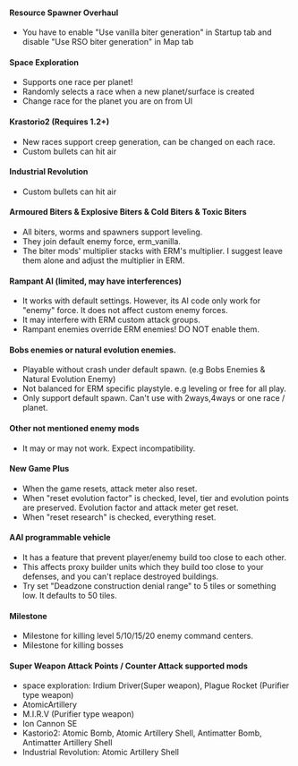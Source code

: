 #### Resource Spawner Overhaul

- You have to enable "Use vanilla biter generation" in Startup tab and disable "Use RSO biter generation" in Map tab

#### Space Exploration

- Supports one race per planet!
- Randomly selects a race when a new planet/surface is created
- Change race for the planet you are on from UI

#### Krastorio2 (Requires 1.2+)

* New races support creep generation, can be changed on each race.
* Custom bullets can hit air

#### Industrial Revolution

- Custom bullets can hit air

#### Armoured Biters & Explosive Biters & Cold Biters & Toxic Biters

- All biters, worms and spawners support leveling.
- They join default enemy force, erm_vanilla.
- The biter mods' multiplier stacks with ERM's multiplier. I suggest leave them alone and adjust the multiplier in ERM.

#### Rampant AI (limited, may have interferences)

- It works with default settings. However, its AI code only work for "enemy" force. It does not affect custom enemy
  forces.
- It may interfere with ERM custom attack groups.
- Rampant enemies override ERM enemies!  DO NOT enable them.

#### Bobs enemies or natural evolution enemies.

- Playable without crash under default spawn.  (e.g Bobs Enemies & Natural Evolution Enemy)
- Not balanced for ERM specific playstyle. e.g leveling or free for all play.
- Only support default spawn. Can't use with 2ways,4ways or one race / planet.

#### Other not mentioned enemy mods

- It may or may not work. Expect incompatibility.

#### New Game Plus

- When the game resets, attack meter also reset.
- When "reset evolution factor" is checked, level, tier and evolution points are preserved. Evolution factor and attack
  meter get reset.
- When "reset research" is checked, everything reset.

#### AAI programmable vehicle

- It has a feature that prevent player/enemy build too close to each other.
- This affects proxy builder units which they build too close to your defenses, and you can't replace destroyed
  buildings.
- Try set "Deadzone construction denial range" to 5 tiles or something low. It defaults to 50 tiles.

#### Milestone

- Milestone for killing level 5/10/15/20 enemy command centers.
- Milestone for killing bosses

#### Super Weapon Attack Points / Counter Attack supported mods

- space exploration: Irdium Driver(Super weapon), Plague Rocket (Purifier type weapon)
- AtomicArtillery
- M.I.R.V (Purifier type weapon)
- Ion Cannon SE
- Kastorio2: Atomic Bomb, Atomic Artillery Shell, Antimatter Bomb, Antimatter Artillery Shell
- Industrial Revolution: Atomic Artillery Shell